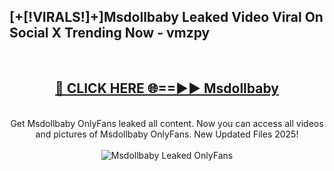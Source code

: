 <h2>[+[!VIRALS!]+]Msdollbaby Leaked Video Viral On Social X Trending Now - vmzpy</h2>
<br>
<div align="center">
<h2><a href="https://libra.edu.pl?Msdollbaby" rel="nofollow">🔴 CLICK HERE 🌐==►► Msdollbaby</a></h2>
<br>
Get Msdollbaby OnlyFans leaked all content. Now you can access all videos and pictures of Msdollbaby OnlyFans. New Updated Files 2025!
<br>
<br>
<a href="https://libra.edu.pl?Msdollbaby" rel="nofollow" data-target="animated-image.originalLink"><img src="https://i.ibb.co.com/WyWwxjT/player-gif2.gif" alt="Msdollbaby Leaked OnlyFans" style="max-width: 100%; display: inline-block;" data-target="animated-image.originalImage"></a>
</div>
<br>
